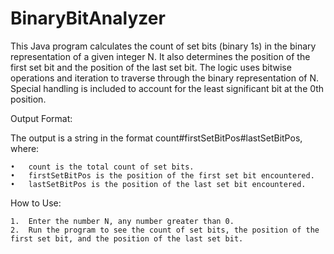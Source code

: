 # BinaryBitAnalyzer

This Java program calculates the count of set bits (binary 1s) in the binary representation of a given integer N. It also determines the position of the first set bit and the position of the last set bit. The logic uses bitwise operations and iteration to traverse through the binary representation of N. Special handling is included to account for the least significant bit at the 0th position.

Output Format:

The output is a string in the format count#firstSetBitPos#lastSetBitPos, where:

	•	count is the total count of set bits.
	•	firstSetBitPos is the position of the first set bit encountered.
	•	lastSetBitPos is the position of the last set bit encountered.

How to Use:

	1.	Enter the number N, any number greater than 0.
	2.	Run the program to see the count of set bits, the position of the first set bit, and the position of the last set bit.

